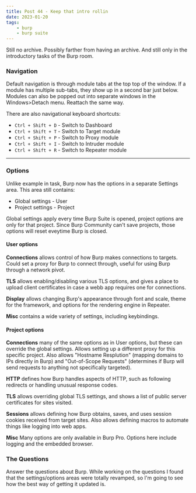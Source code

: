```yaml
---
title: Post 44 - Keep that intro rollin
date: 2023-01-20
tags:
    - burp
    - burp suite
---
```

Still no archive. Possibly farther from having an archive. And still only in the introductory tasks of the Burp room.

### Navigation
Default navigation is through module tabs at the top top of the window. If a module has multiple sub-tabs, they show up in a second bar just below. Modules can also be popped out into separate windows in the Windows>Detach menu. Reattach the same way. 

There are also navigational keyboard shortcuts:
- <code>Ctrl + Shift + D</code> - Switch to Dashboard
- <code>Ctrl + Shift + T</code> - Switch to Target module
- <code>Ctrl + Shift + P</code> - Switch to Proxy module
- <code>Ctrl + Shift + I</code> - Switch to Intruder module
- <code>Ctrl + Shift + R</code> - Switch to Repeater module

---
### Options
Unlike example in task, Burp now has the options in a separate Settings area. This area still contains:
- Global settings - User
- Project settings - Project

Global settings apply every time Burp Suite is opened, project options are only for that project. Since Burp Community can't save projects, those options will reset eveytime Burp is closed. 

#### User options
**Connections** allows control of how Burp makes connections to targets. Could set a proxy for Burp to connect through, useful for using Burp through a network pivot.

**TLS** allows enabling/disabling various TLS options, and gives a place to upload client certificates in case a webb app requires one for connections.

**Display** allows changing Burp's appearance through font and scale, theme for the framework, and options for the rendering engine in Repeater.

**Misc** contains a wide variety of settings, including keybindings. 

#### Project options
**Connections** many of the same options as in User options, but these can override the global settings. Allows setting up a different proxy for this specific project. Also allows "Hostname Resplution" (mapping domains to IPs directly in Burp) and "Out-of-Scope Requests" (determines if Burp will send requests to anything not specifically targeted).

**HTTP** defines how Burp handles aspects of HTTP, such as following redirects or handling unusual response codes.

**TLS** allows overriding global TLS settings, and shows a list of public server certificates for sites visited.

**Sessions** allows defining how Burp obtains, saves, and uses session cookies received from target sites. Also allows defining macros to automate things like logging into web apps.

**Misc** Many options are only available in Burp Pro. Options here include logging and the embedded browser.

### The Questions
Answer the questions about Burp. While working on the questions I found that the settings/options areas were totally revamped, so I'm going to see how the best way of getting it updated is.